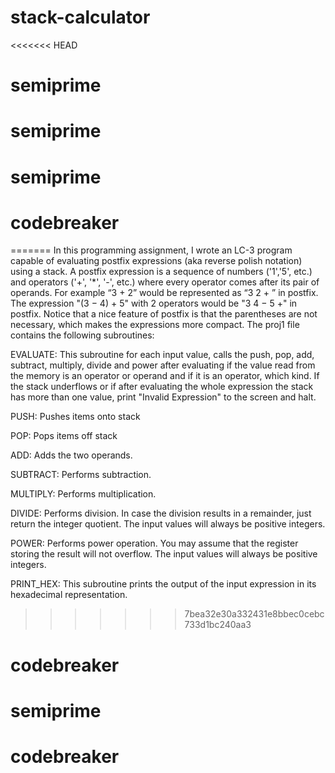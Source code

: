 # stack-calculator
<<<<<<< HEAD
# semiprime
# semiprime
# semiprime
# codebreaker
=======
In this programming assignment, I wrote an LC-3 program capable of evaluating postfix expressions (aka reverse polish notation) using a stack. A postfix expression is a sequence of numbers ('1','5', etc.) and operators ('+', '*', '-', etc.) where every operator comes after its pair of operands. For example “3 + 2” would be represented as “3 2 + ­” in postfix. The expression "(3 − 4) + 5" with 2 operators would be "3 4 − 5 +" in postfix. Notice that a nice feature of postfix is that the parentheses are not necessary, which makes the expressions more compact. The proj1 file contains the following subroutines:


EVALUATE: This subroutine for each input value, calls the push, pop, add, subtract, multiply, divide and power after evaluating if the value read from the memory is an operator or operand and if it is an operator, which kind. If the stack underflows or if after evaluating the whole expression the stack has more than one value, print "Invalid Expression" to the screen and halt.

PUSH: Pushes items onto stack

POP: Pops items off stack

ADD: Adds the two operands.

SUBTRACT: Performs subtraction.

MULTIPLY: Performs multiplication.

DIVIDE: Performs division. In case the division results in a remainder, just return the integer quotient. The input values will always be positive integers.

POWER: Performs power operation. You may assume that the register storing the result will not overflow. The input values will always be positive integers.

PRINT_HEX: This subroutine prints the output of the input expression in its hexadecimal representation.
>>>>>>> 7bea32e30a332431e8bbec0cebc733d1bc240aa3
# codebreaker
# semiprime
# codebreaker
